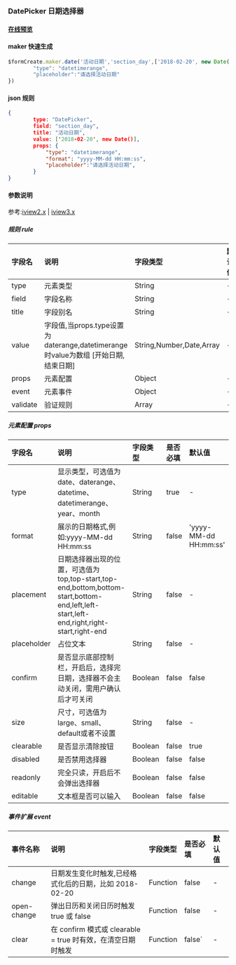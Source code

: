 ### DatePicker 日期选择器

#### [在线预览](https://jsrun.net/HehKp/edit)

#### maker 快速生成
```js
$formCreate.maker.date('活动日期','section_day',['2018-02-20', new Date()]).props({
        "type": "datetimerange",
        "placeholder":"请选择活动日期"
})
```

#### json 规则
```json
{
        type: "DatePicker",
        field: "section_day",
        title: "活动日期",
        value: ['2018-02-20', new Date()], 
        props: {
            "type": "datetimerange",
            "format": "yyyy-MM-dd HH:mm:ss", 
            "placeholder":"请选择活动日期", 
        }
}
```

#### 参数说明

参考:[iview2.x](http://v2.iviewui.com/components/date-picker#API) | [iview3.x](https://www.iviewui.com/components/date-picker#API)



##### 规则 rule

| 字段名 | 说明 | 字段类型 | 默认值 |
| :--- | :--- | :--- | :--- |
| type | 元素类型 | String | - |
| field | 字段名称 | String | - |
| title | 字段别名 | String | - |
| value | 字段值,当props.type设置为daterange,datetimerange时value为数组 \[开始日期,结束日期\] | String,Number,Date,Array | - |
| props | 元素配置 | Object | - |
| event | 元素事件 | Object | - |
| validate | 验证规则 | Array | - |

##### 元素配置 props

| 字段名 | 说明 | 字段类型 | 是否必填 | 默认值 |
| :--- | :--- | :--- | :--- | :--- |
| type | 显示类型，可选值为 date、daterange、datetime、datetimerange、year、month | String | true | - |
| format | 展示的日期格式,例如:yyyy-MM-dd HH:mm:ss | String | false | 'yyyy-MM-dd HH:mm:ss' |
| placement | 日期选择器出现的位置，可选值为top,top-start,top-end,bottom,bottom-start,bottom-end,left,left-start,left-end,right,right-start,right-end | String | false | - |
| placeholder | 占位文本 | String | false | - |
| confirm | 是否显示底部控制栏，开启后，选择完日期，选择器不会主动关闭，需用户确认后才可关闭 | Boolean | false | false |
| size | 尺寸，可选值为large、small、default或者不设置 | String | false | - |
| clearable | 是否显示清除按钮 | Boolean | false | true |
| disabled | 是否禁用选择器 | Boolean | false | false |
| readonly | 完全只读，开启后不会弹出选择器 | Boolean | false | false |
| editable | 文本框是否可以输入 | Boolean | false | false |

##### 事件扩展 event

| 事件名称 | 说明 | 字段类型 | 是否必填 | 默认值 |
| :--- | :--- | :--- | :--- | :--- |
| change | 日期发生变化时触发,已经格式化后的日期，比如 2018-02-20 | Function | false | - |
| open-change | 弹出日历和关闭日历时触发 true 或 false | Function | false | - |
| clear | 在 confirm 模式或 clearable = true 时有效，在清空日期时触发 | Function | false\` | - |


